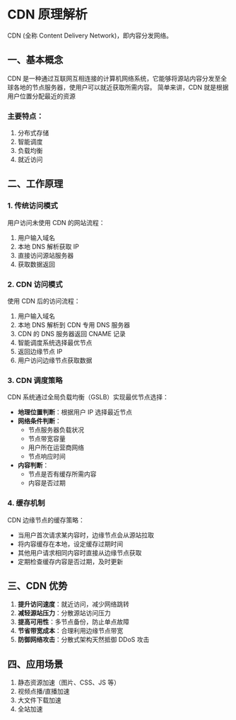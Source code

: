# CDN 原理解析

CDN (全称 Content Delivery Network)，即内容分发网络。

## 一、基本概念

CDN 是一种通过互联网互相连接的计算机网络系统，它能够将源站内容分发至全球各地的节点服务器，使用户可以就近获取所需内容。
简单来讲，CDN 就是根据用户位置分配最近的资源

### 主要特点：

1. 分布式存储
2. 智能调度
3. 负载均衡
4. 就近访问

## 二、工作原理

### 1. 传统访问模式

用户访问未使用 CDN 的网站流程：

1. 用户输入域名
2. 本地 DNS 解析获取 IP
3. 直接访问源站服务器
4. 获取数据返回

### 2. CDN 访问模式

使用 CDN 后的访问流程：

1. 用户输入域名
2. 本地 DNS 解析到 CDN 专用 DNS 服务器
3. CDN 的 DNS 服务器返回 CNAME 记录
4. 智能调度系统选择最优节点
5. 返回边缘节点 IP
6. 用户访问边缘节点获取数据

### 3. CDN 调度策略

CDN 系统通过全局负载均衡（GSLB）实现最优节点选择：

- **地理位置判断**：根据用户 IP 选择最近节点
- **网络条件判断**：
  - 节点服务器负载状况
  - 节点带宽容量
  - 用户所在运营商网络
  - 节点响应时间
- **内容判断**：
  - 节点是否有缓存所需内容
  - 内容是否过期

### 4. 缓存机制

CDN 边缘节点的缓存策略：

- 当用户首次请求某内容时，边缘节点会从源站拉取
- 将内容缓存在本地，设定缓存过期时间
- 其他用户请求相同内容时直接从边缘节点获取
- 定期检查缓存内容是否过期，及时更新

## 三、CDN 优势

1. **提升访问速度**：就近访问，减少网络跳转
2. **减轻源站压力**：分散源站访问压力
3. **提高可用性**：多节点备份，防止单点故障
4. **节省带宽成本**：合理利用边缘节点带宽
5. **防御网络攻击**：分散式架构天然抵御 DDoS 攻击

## 四、应用场景

1. 静态资源加速（图片、CSS、JS 等）
2. 视频点播/直播加速
3. 大文件下载加速
4. 全站加速
